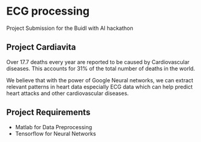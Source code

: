 # ECG processing
Project Submission for the Buidl with AI hackathon

## Project Cardiavita
Over 17.7 deaths every year are reported to be caused by Cardiovascular diseases. This accounts for 31% of the total number of deaths in the world. 

We believe that with the power of Google Neural networks, we can extract relevant patterns in heart data especially ECG data which can help predict heart attacks and other cardiovascular diseases. 

## Project Requirements
* Matlab for Data Preprocessing
* Tensorflow for Neural Networks
